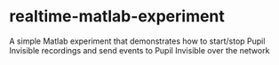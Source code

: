 # realtime-matlab-experiment
A simple Matlab experiment that demonstrates how to start/stop Pupil Invisible recordings and send events to Pupil Invisible over the network
